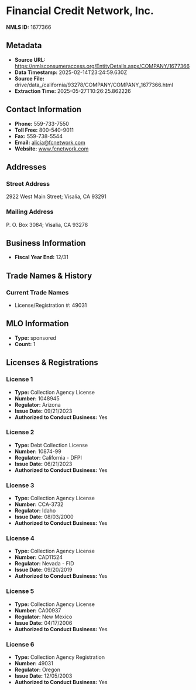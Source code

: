 # Financial Credit Network, Inc.

**NMLS ID:** 1677366

## Metadata
- **Source URL:** https://nmlsconsumeraccess.org/EntityDetails.aspx/COMPANY/1677366
- **Data Timestamp:** 2025-02-14T23:24:59.630Z
- **Source File:** drive/data_/california/93278/COMPANY/COMPANY_1677366.html
- **Extraction Time:** 2025-05-27T10:26:25.862226

## Contact Information
- **Phone:** 559-733-7550
- **Toll Free:** 800-540-9011
- **Fax:** 559-738-5544
- **Email:** alicia@fcnetwork.com
- **Website:** www.fcnetwork.com

## Addresses
### Street Address
2922 West Main Street; Visalia, CA 93291

### Mailing Address
P. O. Box 3084; Visalia, CA 93278

## Business Information
- **Fiscal Year End:** 12/31

## Trade Names & History
### Current Trade Names
- License/Registration #: 49031

## MLO Information
- **Type:** sponsored
- **Count:** 1

## Licenses & Registrations

### License 1
- **Type:** Collection Agency License
- **Number:** 1048945
- **Regulator:** Arizona
- **Issue Date:** 09/21/2023
- **Authorized to Conduct Business:** Yes

### License 2
- **Type:** Debt Collection License
- **Number:** 10874-99
- **Regulator:** California - DFPI
- **Issue Date:** 06/21/2023
- **Authorized to Conduct Business:** Yes

### License 3
- **Type:** Collection Agency License
- **Number:** CCA-3732
- **Regulator:** Idaho
- **Issue Date:** 08/03/2000
- **Authorized to Conduct Business:** Yes

### License 4
- **Type:** Collection Agency License
- **Number:** CAD11524
- **Regulator:** Nevada - FID
- **Issue Date:** 09/20/2019
- **Authorized to Conduct Business:** Yes

### License 5
- **Type:** Collection Agency License
- **Number:** CA00937
- **Regulator:** New Mexico
- **Issue Date:** 04/17/2006
- **Authorized to Conduct Business:** Yes

### License 6
- **Type:** Collection Agency Registration
- **Number:** 49031
- **Regulator:** Oregon
- **Issue Date:** 12/05/2003
- **Authorized to Conduct Business:** Yes
